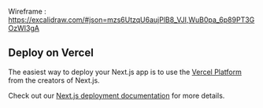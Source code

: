 Wireframe : https://excalidraw.com/#json=mzs6UtzqU6aujPlB8_VJI,WuB0pa_6p89PT3GOzWI3gA

## Deploy on Vercel

The easiest way to deploy your Next.js app is to use the [Vercel Platform](https://vercel.com/new?utm_medium=default-template&filter=next.js&utm_source=create-next-app&utm_campaign=create-next-app-readme) from the creators of Next.js.

Check out our [Next.js deployment documentation](https://nextjs.org/docs/deployment) for more details.
